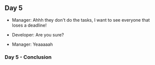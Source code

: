 ## Day 5

- Manager: Ahhh they don't do the tasks, I want to see everyone that loses a deadline!

- Developer: Are you sure?

- Manager: Yeaaaaah

### Day 5 - Conclusion
